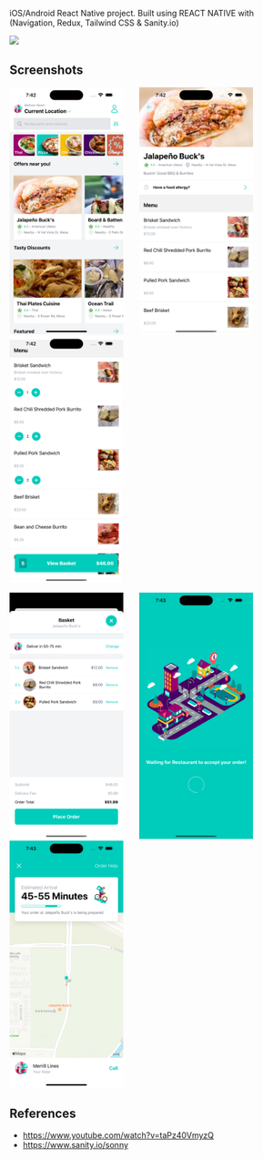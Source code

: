 iOS/Android React Native project. Built using REACT NATIVE with (Navigation, Redux, Tailwind CSS & Sanity.io)

<img src="assets/screenshots/app-demo.gif" width="300"/>

## Screenshots

<img src="assets/screenshots/home-page.png" width="200"/>&nbsp; &nbsp; &nbsp; &nbsp;<img src="assets/screenshots/restaurant-page.png" width="200"/>&nbsp; &nbsp; &nbsp; &nbsp;<img src="assets/screenshots/restaurant-page2.png" width="200"/>

<img src="assets/screenshots/basket-page.png" width="200"/>&nbsp; &nbsp; &nbsp; &nbsp;<img src="assets/screenshots/preparing-order-page.png" width="200"/>&nbsp; &nbsp; &nbsp; &nbsp;<img src="assets/screenshots/delivery-page.png" width="200"/>


## References

- https://www.youtube.com/watch?v=taPz40VmyzQ
- https://www.sanity.io/sonny
